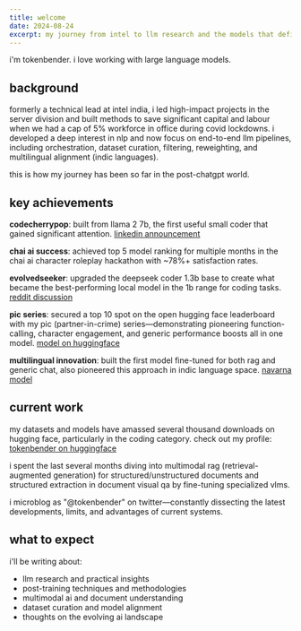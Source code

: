 ```yaml
---
title: welcome
date: 2024-08-24
excerpt: my journey from intel to llm research and the models that defined my path
---
```


i'm tokenbender. i love working with large language models.

## background

formerly a technical lead at intel india, i led high-impact projects in the server division and built methods to save significant capital and labour when we had a cap of 5% workforce in office during covid lockdowns. i developed a deep interest in nlp and now focus on end-to-end llm pipelines, including orchestration, dataset curation, filtering, reweighting, and multilingual alignment (indic languages).

this is how my journey has been so far in the post-chatgpt world.

## key achievements

**codecherrypop**: built from llama 2 7b, the first useful small coder that gained significant attention.
[linkedin announcement](https://www.linkedin.com/posts/abhishek-harshvardhan-mishra_just-going-to-silently-drop-this-here-my)

**chai ai success**: achieved top 5 model ranking for multiple months in the chai ai character roleplay hackathon with ~78%+ satisfaction rates.

**evolvedseeker**: upgraded the deepseek coder 1.3b base to create what became the best-performing local model in the 1b range for coding tasks.
[reddit discussion](https://www.reddit.com/r/localllama/comments/181h3lv/13b_with_6829_humaneval_lol_dont_behead_me_part)

**pic series**: secured a top 10 spot on the open hugging face leaderboard with my pic (partner-in-crime) series—demonstrating pioneering function-calling, character engagement, and generic performance boosts all in one model.
[model on huggingface](https://huggingface.co/tokenbender/pic_7b_mistral_full_v0.2)

**multilingual innovation**: built the first model fine-tuned for both rag and generic chat, also pioneered this approach in indic language space.
[navarna model](https://huggingface.co/tokenbender/navarna_v0_1_openhermes_hindi)

## current work

my datasets and models have amassed several thousand downloads on hugging face, particularly in the coding category. check out my profile: [tokenbender on huggingface](https://huggingface.co/tokenbender)

i spent the last several months diving into multimodal rag (retrieval-augmented generation) for structured/unstructured documents and structured extraction in document visual qa by fine-tuning specialized vlms.

i microblog as "@tokenbender" on twitter—constantly dissecting the latest developments, limits, and advantages of current systems.

## what to expect

i'll be writing about:
- llm research and practical insights
- post-training techniques and methodologies
- multimodal ai and document understanding
- dataset curation and model alignment
- thoughts on the evolving ai landscape